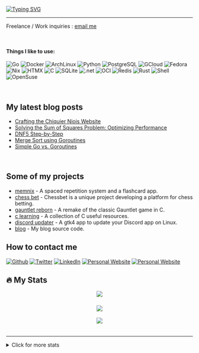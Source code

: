 
<a href="https://git.io/typing-svg"><img src="https://readme-typing-svg.demolab.com?font=Fira+Code&size=17&pause=1000&color=2299F7&multiline=true&random=false&width=435&lines=%22Some+part+of+a+mistake+is+always+correct%22;-+Savielly+Tartakover" alt="Typing SVG" /></a>

---

Freelance / Work inquiries : [email me](mailto:freelance@corentings.dev)

<br/>

#### Things I like to use:

<p>
<a><img alt="Go" src="https://img.shields.io/badge/Go-00ADD8?style=for-the-badge&logo=go&logoColor=white"/></a>
<a><img alt="Docker" src="https://img.shields.io/badge/docker-%230db7ed.svg?style=for-the-badge&logo=docker&logoColor=white"/></a>
<a><img alt="ArchLinux" src="https://img.shields.io/badge/Arch_Linux-1793D1?style=for-the-badge&logo=arch-linux&logoColor=white"/></a>
<a><img alt="Python" src="https://img.shields.io/badge/Python-3776AB?style=for-the-badge&logo=python&logoColor=white"/></a>
<a><img alt="PostgreSQL" src="https://img.shields.io/badge/PostgreSQL-316192?style=for-the-badge&logo=postgresql&logoColor=white"/></a>
<a><img alt="GCloud" src="https://img.shields.io/badge/Google_Cloud-4285F4?style=for-the-badge&logo=google-cloud&logoColor=white"/></a>
<a><img alt="Fedora" src="https://img.shields.io/badge/Fedora-294172?style=for-the-badge&logo=fedora&logoColor=white"/></a>
<a><img alt="Nix" src="https://img.shields.io/badge/Nix-5277C3.svg?style=for-the-badge&&logo=NixOS&logoColor=white"/></a>
<a><img alt="HTMX" src="https://img.shields.io/badge/%3C/%3E%20HTMX-3D72D7?style=for-the-badge&logo=mysl&logoColor=white"/></a>
<a><img alt="C" src="https://img.shields.io/badge/C-00599C?style=for-the-badge&logo=c&logoColor=white"/></a>
<a><img alt="SQLite" src="https://img.shields.io/badge/SQLite-07405E?style=for-the-badge&logo=sqlite&logoColor=white"/></a>
<a><img alt=".net" src="https://img.shields.io/badge/.NET-5C2D91?style=for-the-badge&logo=.net&logoColor=white"/></a>
<a><img alt="OCI" src="https://img.shields.io/badge/v1?style=for-the-badge&message=OCI&color=262261&logo=Open+Containers+Initiative&logoColor=white"/></a>
<a><img alt="Redis" src="https://img.shields.io/badge/redis-%23DD0031.svg?&style=for-the-badge&logo=redis&logoColor=white"/></a>
<a><img alt="Rust" src="https://img.shields.io/badge/Rust-000000?style=for-the-badge&logo=rust&logoColor=white"/></a>
<a><img alt="Shell" src="https://img.shields.io/badge/Shell_Script-121011?style=for-the-badge&logo=gnu-bash&logoColor=white"/></a>
<a><img alt="OpenSuse" src="https://img.shields.io/badge/openSUSE-%2364B345?style=for-the-badge&logo=openSUSE&logoColor=white"/></a>


</p>


<br/>

## My latest blog posts

<!-- BLOG-POST-LIST:START -->
- [Crafting the Chiquier Niois Website](https://corentings.dev/blog/crafting-the-chiquier-niois-website/)
- [Solving the Sum of Squares Problem: Optimizing Performance](https://corentings.dev/blog/optimizing-goroutines-sum-of-squares/)
- [DNF5 Step-by-Step](https://corentings.dev/blog/dnf5-step-by-step/)
- [Merge Sort using Goroutines](https://corentings.dev/blog/mergesort-parallel/)
- [Simple Go vs. Goroutines](https://corentings.dev/blog/simple-go-vs-goroutines/)
<!-- BLOG-POST-LIST:END -->

<br/>

## Some of my projects

- [memnix](https://github.com/memnix) - A spaced repetition system and a flashcard app.
- [chess bet](https://github.com/corentings/chessbet) - Chessbet is a unique project developing a platform for chess betting.
- [gauntlet reborn](https://github.com/CorentinGS/gauntlet-reborn) - A remake of the classic Gauntlet game in C.
- [c learning](https://github.com/CorentinGS/C-Learning) - A collection of C useful resources.
- [discord updater](https://github.com/CorentinGS/discordUpdater) - A gtk4 app to update your Discord app on Linux.
- [blog](https://github.com/CorentinGS/corentings.github.io) - My blog source code.

## How to contact me 

<p>
<a href="https://github.com/corentings" target="_blank"><img alt="Github" src="https://img.shields.io/badge/GitHub-%2312100E.svg?&style=for-the-badge&logo=Github&logoColor=white" /></a> 
<a href="https://twitter.com/intent/follow?screen_name=GSCorentinDev&tw_p=followbutton" target="_blank"><img alt="Twitter" src="https://img.shields.io/badge/twitter-%231DA1F2.svg?&style=for-the-badge&logo=twitter&logoColor=white" /></a> 
<a href="https://www.linkedin.com/in/corentin-giaufer-saubert/" target="_blank"><img alt="LinkedIn" src="https://img.shields.io/badge/linkedin-%230077B5.svg?&style=for-the-badge&logo=linkedin&logoColor=white" /></a> 
<a href="https://corentings.dev" target="_blank"><img alt="Personal Website" src="https://img.shields.io/badge/website-000000?style=for-the-badge&logo=About.me&logoColor=white" /></a> 
<a href="mailto:freelance@corentings.dev" target="_blank"><img alt="Personal Website" src="https://img.shields.io/badge/ProtonMail-8B89CC?style=for-the-badge&logo=protonmail&logoColor=white"/></a> 
</p>

## 🔥 My Stats

<div align="center">
<a>
    <img rel="me" src="https://img.shields.io/endpoint?url=https%3A%2F%2Fhits.dwyl.com%2FCorentinGS%2FCorentinGS.json%3Fcolor%3Dpink&style=for-the-badge">
</a>
</div>
<br/>

<div align="center"><img src="https://github-readme-stats.vercel.app/api?username=corentings&show_icons=true&count_private=true&hide_border=true&theme=radical" align="center" /></div>

<br/>


<div align="center"><img src="https://spotify-github-profile.vercel.app/api/view?uid=t84wh5mdrj0wzr83ksly5kjhl&cover_image=true&theme=default&bar_color=53b14f&bar_color_cover=false" /></div>
<br />

---

<details>
<summary>Click for more stats</summary>
  <p align="center">
      <img alt = "GitHub Stats" src="https://github.com/CorentinGS/CorentinGS/blob/main/github-metrics.svg">
  </p>
